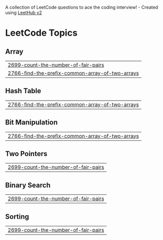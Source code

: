 A collection of LeetCode questions to ace the coding interview! - Created using [LeetHub v2](https://github.com/arunbhardwaj/LeetHub-2.0)
<!---LeetCode Topics Start-->
# LeetCode Topics
## Array
|  |
| ------- |
| [2699-count-the-number-of-fair-pairs](https://github.com/aditya762/Leetcode-Coding-Practice/tree/master/2699-count-the-number-of-fair-pairs) |
| [2766-find-the-prefix-common-array-of-two-arrays](https://github.com/aditya762/Leetcode-Coding-Practice/tree/master/2766-find-the-prefix-common-array-of-two-arrays) |
## Hash Table
|  |
| ------- |
| [2766-find-the-prefix-common-array-of-two-arrays](https://github.com/aditya762/Leetcode-Coding-Practice/tree/master/2766-find-the-prefix-common-array-of-two-arrays) |
## Bit Manipulation
|  |
| ------- |
| [2766-find-the-prefix-common-array-of-two-arrays](https://github.com/aditya762/Leetcode-Coding-Practice/tree/master/2766-find-the-prefix-common-array-of-two-arrays) |
## Two Pointers
|  |
| ------- |
| [2699-count-the-number-of-fair-pairs](https://github.com/aditya762/Leetcode-Coding-Practice/tree/master/2699-count-the-number-of-fair-pairs) |
## Binary Search
|  |
| ------- |
| [2699-count-the-number-of-fair-pairs](https://github.com/aditya762/Leetcode-Coding-Practice/tree/master/2699-count-the-number-of-fair-pairs) |
## Sorting
|  |
| ------- |
| [2699-count-the-number-of-fair-pairs](https://github.com/aditya762/Leetcode-Coding-Practice/tree/master/2699-count-the-number-of-fair-pairs) |
<!---LeetCode Topics End-->